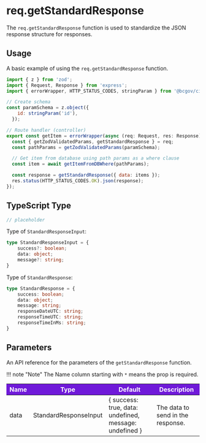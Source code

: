 # req.getStandardResponse

The `req.getStandardResponse` function is used to standardize the JSON response structure for responses.

## Usage

A basic example of using the `req.getStandardResponse` function.

```JavaScript
import { z } from 'zod';
import { Request, Response } from 'express';
import { errorWrapper, HTTP_STATUS_CODES, stringParam } from '@bcgov/citz-imb-express-utilities';

// Create schema
const paramSchema = z.object({
    id: stringParam('id'),
  });

// Route handler (controller)
export const getItem = errorWrapper(async (req: Request, res: Response) => {
  const { getZodValidatedParams, getStandardResponse } = req;
  const pathParams = getZodValidatedParams(paramSchema);

  // Get item from database using path params as a where clause
  const item = await getItemFromDBWhere(pathParams);

  const response = getStandardResponse({ data: items });
  res.status(HTTP_STATUS_CODES.OK).json(response);
});
```

## TypeScript Type

<!-- The following code block is auto generated when types in the package change. -->
<!-- TYPE: Request -->

```TypeScript
// placeholder
```

Type of `StandardResponseInput`:

<!-- The following code block is auto generated when types in the package change. -->
<!-- TYPE: StandardResponseInput -->

```TypeScript
type StandardResponseInput = {
    success?: boolean;
    data: object;
    message?: string;
}
```

Type of `StandardResponse`:

<!-- The following code block is auto generated when types in the package change. -->
<!-- TYPE: StandardResponse -->

```TypeScript
type StandardResponse = {
    success: boolean;
    data: object;
    message: string;
    responseDateUTC: string;
    responseTimeUTC: string;
    responseTimeInMs: string;
}
```

## Parameters

An API reference for the parameters of the `getStandardResponse` function.

!!! note "Note"
    The Name column starting with `*` means the prop is required.

<table>
  <!-- Table columns -->
  <thead>
    <tr>
      <th style="background: #6f19d9; color: white;">Name</th>
      <th style="background: #6f19d9; color: white;">Type</th>
      <th style="background: #6f19d9; color: white;">Default</th>
      <th style="background: #6f19d9; color: white;">Description</th>
    </tr>
  </thead>

  <!-- Table rows -->
  <tbody>
    <tr>
      <td>data</td>
      <td>StandardResponseInput</td>
      <td>{ success: true, data: undefined, message: undefined }</td>
      <td>The data to send in the response.</td>
    </tr>
  </tbody>
</table>

<!-- Link References -->
